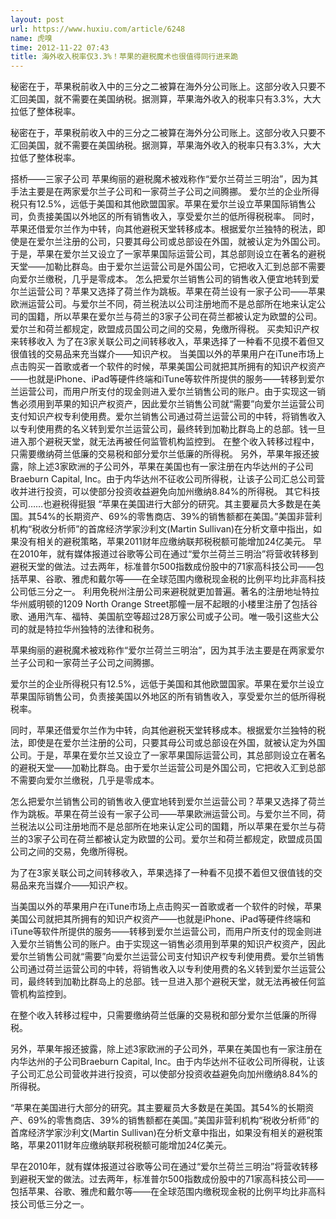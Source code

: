 ```yaml
---
layout: post
url: https://www.huxiu.com/article/6248
name: 虎嗅
time: 2012-11-22 07:43
title: 海外收入税率仅3.3%！苹果的避税魔术也很值得同行进来跪
---
```

秘密在于，苹果税前收入中的三分之二被算在海外分公司账上。这部分收入只要不汇回美国，就不需要在美国纳税。据测算，苹果海外收入的税率只有3.3%，大大拉低了整体税率。

秘密在于，苹果税前收入中的三分之二被算在海外分公司账上。这部分收入只要不汇回美国，就不需要在美国纳税。据测算，苹果海外收入的税率只有3.3%，大大拉低了整体税率。

搭桥——三家子公司 苹果绚丽的避税魔术被戏称作“爱尔兰荷兰三明治”，因为其手法主要是在两家爱尔兰子公司和一家荷兰子公司之间腾挪。 爱尔兰的企业所得税只有12.5%，远低于美国和其他欧盟国家。苹果在爱尔兰设立苹果国际销售公司，负责接美国以外地区的所有销售收入，享受爱尔兰的低所得税税率。 同时，苹果还借爱尔兰作为中转，向其他避税天堂转移成本。根据爱尔兰独特的税法，即使是在爱尔兰注册的公司，只要其母公司或总部设在外国，就被认定为外国公司。于是，苹果在爱尔兰又设立了一家苹果国际运营公司，其总部则设立在著名的避税天堂——加勒比群岛。由于爱尔兰运营公司是外国公司，它把收入汇到总部不需要向爱尔兰缴税，几乎是零成本。 怎么把爱尔兰销售公司的销售收入便宜地转到爱尔兰运营公司？苹果又选择了荷兰作为跳板。苹果在荷兰设有一家子公司——苹果欧洲运营公司。与爱尔兰不同，荷兰税法以公司注册地而不是总部所在地来认定公司的国籍，所以苹果在爱尔兰与荷兰的3家子公司在荷兰都被认定为欧盟的公司。爱尔兰和荷兰都规定，欧盟成员国公司之间的交易，免缴所得税。 买卖知识产权来转移收入 为了在3家关联公司之间转移收入，苹果选择了一种看不见摸不着但又很值钱的交易品来充当媒介——知识产权。 当美国以外的苹果用户在iTune市场上点击购买一首歌或者一个软件的时候，苹果美国公司就把其所拥有的知识产权资产——也就是iPhone、iPad等硬件终端和iTune等软件所提供的服务——转移到爱尔兰运营公司，而用户所支付的现金则进入爱尔兰销售公司的账户。由于实现这一销售必须用到苹果的知识产权资产，因此爱尔兰销售公司就“需要”向爱尔兰运营公司支付知识产权专利使用费。爱尔兰销售公司通过荷兰运营公司的中转，将销售收入以专利使用费的名义转到爱尔兰运营公司，最终转到加勒比群岛上的总部。钱一旦进入那个避税天堂，就无法再被任何监管机构监控到。 在整个收入转移过程中，只需要缴纳荷兰低廉的交易税和部分爱尔兰低廉的所得税。 另外，苹果年报还披露，除上述3家欧洲的子公司外，苹果在美国也有一家注册在内华达州的子公司Braeburn Capital, Inc。由于内华达州不征收公司所得税，让该子公司汇总公司营收并进行投资，可以使部分投资收益避免向加州缴纳8.84%的所得税。 其它科技公司……也避税得挺狠 “苹果在美国进行大部分的研究。其主要雇员大多数是在美国。其54%的长期资产、69%的零售商店、39%的销售额都在美国。”美国非营利机构“税收分析师”的首席经济学家沙利文(Martin Sullivan)在分析文章中指出，如果没有相关的避税策略，苹果2011财年应缴纳联邦税税额可能增加24亿美元。 早在2010年，就有媒体报道过谷歌等公司在通过“爱尔兰荷兰三明治”将营收转移到避税天堂的做法。过去两年，标准普尔500指数成份股中的71家高科技公司——包括苹果、谷歌、雅虎和戴尔等——在全球范围内缴税现金税的比例平均比非高科技公司低三分之一。 利用免税州注册公司来避税就更加普遍。著名的注册地址特拉华州威明顿的1209 North Orange Street那幢一层不起眼的小楼里注册了包括谷歌、通用汽车、福特、美国航空等超过28万家公司或子公司。唯一吸引这些大公司的就是特拉华州独特的法律和税务。

苹果绚丽的避税魔术被戏称作“爱尔兰荷兰三明治”，因为其手法主要是在两家爱尔兰子公司和一家荷兰子公司之间腾挪。

爱尔兰的企业所得税只有12.5%，远低于美国和其他欧盟国家。苹果在爱尔兰设立苹果国际销售公司，负责接美国以外地区的所有销售收入，享受爱尔兰的低所得税税率。

同时，苹果还借爱尔兰作为中转，向其他避税天堂转移成本。根据爱尔兰独特的税法，即使是在爱尔兰注册的公司，只要其母公司或总部设在外国，就被认定为外国公司。于是，苹果在爱尔兰又设立了一家苹果国际运营公司，其总部则设立在著名的避税天堂——加勒比群岛。由于爱尔兰运营公司是外国公司，它把收入汇到总部不需要向爱尔兰缴税，几乎是零成本。

怎么把爱尔兰销售公司的销售收入便宜地转到爱尔兰运营公司？苹果又选择了荷兰作为跳板。苹果在荷兰设有一家子公司——苹果欧洲运营公司。与爱尔兰不同，荷兰税法以公司注册地而不是总部所在地来认定公司的国籍，所以苹果在爱尔兰与荷兰的3家子公司在荷兰都被认定为欧盟的公司。爱尔兰和荷兰都规定，欧盟成员国公司之间的交易，免缴所得税。

为了在3家关联公司之间转移收入，苹果选择了一种看不见摸不着但又很值钱的交易品来充当媒介——知识产权。

当美国以外的苹果用户在iTune市场上点击购买一首歌或者一个软件的时候，苹果美国公司就把其所拥有的知识产权资产——也就是iPhone、iPad等硬件终端和iTune等软件所提供的服务——转移到爱尔兰运营公司，而用户所支付的现金则进入爱尔兰销售公司的账户。由于实现这一销售必须用到苹果的知识产权资产，因此爱尔兰销售公司就“需要”向爱尔兰运营公司支付知识产权专利使用费。爱尔兰销售公司通过荷兰运营公司的中转，将销售收入以专利使用费的名义转到爱尔兰运营公司，最终转到加勒比群岛上的总部。钱一旦进入那个避税天堂，就无法再被任何监管机构监控到。

在整个收入转移过程中，只需要缴纳荷兰低廉的交易税和部分爱尔兰低廉的所得税。

另外，苹果年报还披露，除上述3家欧洲的子公司外，苹果在美国也有一家注册在内华达州的子公司Braeburn Capital, Inc。由于内华达州不征收公司所得税，让该子公司汇总公司营收并进行投资，可以使部分投资收益避免向加州缴纳8.84%的所得税。

“苹果在美国进行大部分的研究。其主要雇员大多数是在美国。其54%的长期资产、69%的零售商店、39%的销售额都在美国。”美国非营利机构“税收分析师”的首席经济学家沙利文(Martin Sullivan)在分析文章中指出，如果没有相关的避税策略，苹果2011财年应缴纳联邦税税额可能增加24亿美元。

早在2010年，就有媒体报道过谷歌等公司在通过“爱尔兰荷兰三明治”将营收转移到避税天堂的做法。过去两年，标准普尔500指数成份股中的71家高科技公司——包括苹果、谷歌、雅虎和戴尔等——在全球范围内缴税现金税的比例平均比非高科技公司低三分之一。

